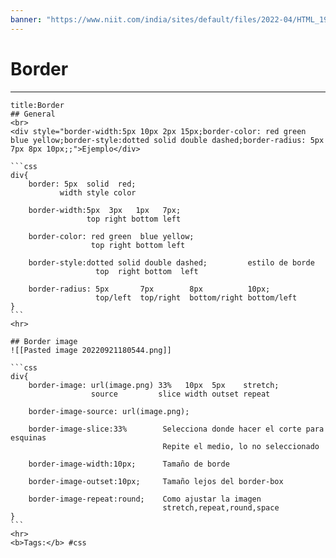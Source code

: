 ```yaml
---
banner: "https://www.niit.com/india/sites/default/files/2022-04/HTML_1920x565px.jpg"
---
```


# Border
<hr> 

``````ad-danger
title:Border
## General
<br> 
<div style="border-width:5px 10px 2px 15px;border-color: red green blue yellow;border-style:dotted solid double dashed;border-radius: 5px 7px 8px 10px;;">Ejemplo</div>

```css
div{
	border: 5px  solid  red; 
 	       width style color
	
	border-width:5px  3px   1px   7px;
	             top right bottom left
	             
	border-color: red green  blue yellow;
				  top right bottom left
				  
	border-style:dotted solid double dashed;         estilo de borde
				   top  right bottom  left

	border-radius: 5px       7px        8px          10px;
				   top/left  top/right  bottom/right bottom/left
}
```
<hr> 

## Border image
![[Pasted image 20220921180544.png]]

```css
div{
	border-image: url(image.png) 33%   10px  5px    stretch;
				  source         slice width outset repeat
				 
	border-image-source: url(image.png);
	
	border-image-slice:33%        Selecciona donde hacer el corte para esquinas 
							      Repite el medio, lo no seleccionado
							      
	border-image-width:10px;      Tamaño de borde
	
	border-image-outset:10px;     Tamaño lejos del border-box
	
	border-image-repeat:round;    Como ajustar la imagen
								  stretch,repeat,round,space
}
```
<hr>
<b>Tags:</b> #css 